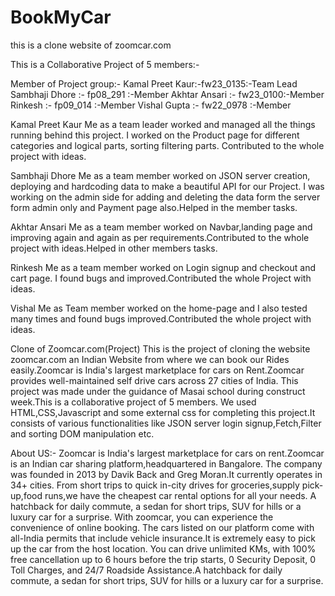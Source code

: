 # BookMyCar

this is a clone website of zoomcar.com


This is a Collaborative Project of 5 members:-

Member of Project group:-
Kamal Preet Kaur:-fw23_0135:-Team Lead
Sambhaji   Dhore :- fp08_291 :-Member
Akhtar Ansari      :-  fw23_0100:-Member
Rinkesh              :-  fp09_014   :-Member
Vishal  Gupta     :-   fw22_0978 :-Member

Kamal Preet Kaur Me as a team leader worked and managed all the things running behind this project. I worked on the Product page for different categories and logical parts, sorting filtering parts. Contributed to the whole project with ideas.

Sambhaji  Dhore Me as a team member worked on JSON server creation, deploying and hardcoding data to make a beautiful API for our Project. I was working on the admin side for adding and deleting the data form the server form admin only and Payment page also.Helped in the member tasks.

Akhtar Ansari Me as a team member worked on Navbar,landing page and improving again and again as per requirements.Contributed to the whole project with ideas.Helped in other members tasks.

Rinkesh  Me as a team member worked on Login signup and checkout and cart page. I found bugs and improved.Contributed the whole Project with ideas.


Vishal Me as Team member worked on the home-page and I also tested many times and found bugs improved.Contributed the whole project with ideas. 


Clone of Zoomcar.com(Project)
This is the project of cloning the website zoomcar.com an Indian Website from where we can book our Rides easily.Zoomcar is India's largest marketplace for cars on Rent.Zoomcar provides well-maintained self drive cars across 27 cities of India. This project was made under the guidance of Masai school during construct week.This is a collaborative project of 5 members. We used HTML,CSS,Javascript and some external css for completing this project.It consists of various functionalities like JSON server login signup,Fetch,Filter and sorting DOM manipulation etc.


About US:-
Zoomcar is India's largest marketplace for cars on rent.Zoomcar is an Indian car sharing platform,headquartered in Bangalore. The company was founded in 2013 by Davik Back and Greg Moran.It currently operates in 34+ cities. From short trips to quick in-city drives for groceries,supply pick-up,food runs,we have the cheapest car rental options for all your needs. A hatchback for daily commute, a sedan for short trips, SUV for hills or a luxury car for a surprise. With zoomcar, you can experience the convenience of online booking. The cars listed on our platform come with all-India permits that include vehicle insurance.It is extremely easy to pick up the car from the host location. You can drive unlimited KMs, with 100% free cancellation up to 6 hours before the trip starts, 0 Security Deposit, 0 Toll Charges, and 24/7 Roadside Assistance.A hatchback for daily commute, a sedan for short trips, SUV for hills or a luxury car for a surprise.



